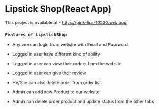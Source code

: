 # Lipstick Shop(React App)

This project is available at -
https://pink-lips-16530.web.app


### `Features of LipstickShop`

* Any one can login from website with Email and Password

* Logged in user have different kind of ability
* Logged in user can view their orders from the website
* Logged in user can give their review 

* He/She can also delete order from order list

* Admin can add new Product to our website

* Admin  can delete order,product and update status from the other tabs




